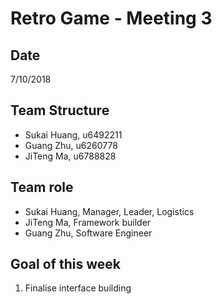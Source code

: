 # Retro Game - Meeting 3
## Date
7/10/2018
## Team Structure

+ Sukai Huang, u6492211
+ Guang Zhu, u6260778
+ JiTeng Ma, u6788828

## Team role 
+ Sukai Huang, Manager, Leader, Logistics 
+ JiTeng Ma, Framework builder
+ Guang Zhu, Software Engineer 


## Goal of this week 
1. Finalise interface building